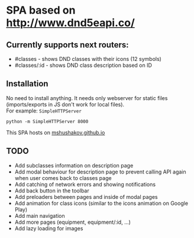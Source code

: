 SPA based on http://www.dnd5eapi.co/
=======

Currently supports next routers:
--------

*	#classes - shows DND classes with their icons (12 symbols)
*	#classes/:id - shows DND class description based on ID

Installation
--------

No need to install anything. It needs only webserver for static files (imports/exports in JS don't work for local files).  
For example: `SimpleHTTPServer`

```
python -m SimpleHTTPServer 8000
``` 

This SPA hosts on [mshushakov.github.io](http://mshushakov.github.io)


TODO
--------

*	Add subclasses information on description page
*	Add modal behaviour for description page to prevent calling API again when user comes back to classes page
*	Add catching of network errors and showing notifications
*	Add back button in the toolbar
*	Add preloaders between pages and inside of modal pages
*	Add animation for class icons (similar to the icons animation on Google Play)
*	Add main navigation 
*	Add more pages (equipment, equipment/:id, ...)
*	Add lazy loading for images
